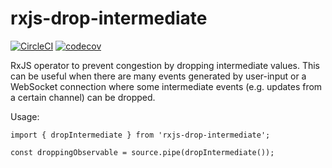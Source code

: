 # rxjs-drop-intermediate

[![CircleCI](https://circleci.com/gh/circleci/circleci-docs.svg?style=svg)](https://circleci.com/gh/circleci/circleci-docs)
[![codecov](https://codecov.io/gh/mlenger/rxjs-drop-intermediate/branch/main/graph/badge.svg?token=L4OO7KF4VJ)](https://codecov.io/gh/mlenger/rxjs-drop-intermediate)

RxJS operator to prevent congestion by dropping intermediate values. This can be useful when there are many events generated by user-input or a WebSocket connection where some intermediate events (e.g. updates from a certain channel) can be dropped.

Usage:

    import { dropIntermediate } from 'rxjs-drop-intermediate';

    const droppingObservable = source.pipe(dropIntermediate());
